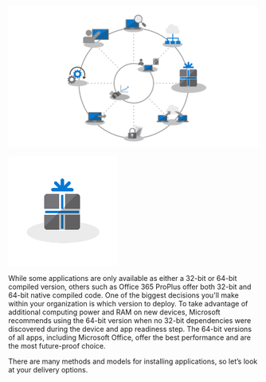 ![step-3-wheel](../media/step-3-office-and-lob-app-delivery-wheel-main.png)

![step-3-icon](../media/step-3-icon.png)

While some applications are only available as either a 32-bit or 64-bit compiled version, others such as Office 365 ProPlus offer both 32-bit and 64-bit native compiled code. One of the biggest decisions you'll make within your organization is which version to deploy. To take advantage of additional computing power and RAM on new devices, Microsoft recommends using the 64-bit version when no 32-bit dependencies were discovered during the device and app readiness step. The 64-bit versions of all apps, including Microsoft Office, offer the best performance and are the most future-proof choice. 

There are many methods and models for installing applications, so let’s look at your delivery options.